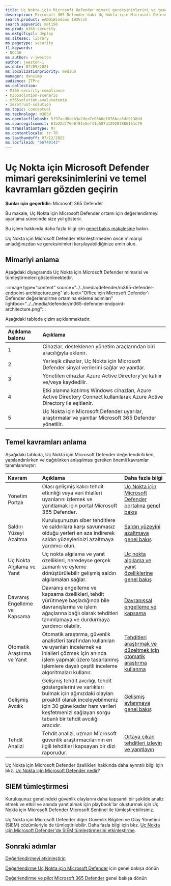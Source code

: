 ```yaml
---
title: Uç Nokta için Microsoft Defender mimari gereksinimlerini ve temel kavramları gözden geçirin
description: Microsoft 365 Defender'daki Uç Nokta için Microsoft Defender için teknik diyagram, deneme laboratuvarınızı veya pilot ortamınızı oluşturmadan önce Microsoft 365'teki kimliği anlamanıza yardımcı olur.
search.product: eADQiWindows 10XVcnh
search.appverid: met150
ms.prod: m365-security
ms.mktglfcycl: deploy
ms.sitesec: library
ms.pagetype: security
f1.keywords:
- NOCSH
ms.author: v-jweston
author: jweston-1
ms.date: 07/09/2021
ms.localizationpriority: medium
manager: dansimp
audience: ITPro
ms.collection:
- M365-security-compliance
- m365solution-scenario
- m365solution-evalutatemtp
- zerotrust-solution
ms.topic: conceptual
ms.technology: m365d
ms.openlocfilehash: 5197acd8ceb3a2dea7c03b0ef076bca5dc9138dd
ms.sourcegitcommit: 61b22df76e0f81e5ef11c587b129287886151c79
ms.translationtype: MT
ms.contentlocale: tr-TR
ms.lasthandoff: 07/12/2022
ms.locfileid: "66749143"
---
```

# <a name="review-microsoft-defender-for-endpoint-architecture-requirements-and-key-concepts"></a>Uç Nokta için Microsoft Defender mimari gereksinimlerini ve temel kavramları gözden geçirin

**Şunlar için geçerlidir:** Microsoft 365 Defender

Bu makale, Uç Nokta için Microsoft Defender ortamı için değerlendirmeyi ayarlama sürecinde size yol gösterir.

Bu işlem hakkında daha fazla bilgi için [genel bakış makalesine](eval-defender-endpoint-overview.md) bakın.

Uç Nokta için Microsoft Defender etkinleştirmeden önce mimariyi anladığınızdan ve gereksinimleri karşılayabildiğinize emin olun.

## <a name="understand-the-architecture"></a>Mimariyi anlama

Aşağıdaki diyagramda Uç Nokta için Microsoft Defender mimarisi ve tümleştirmeleri gösterilmektedir. 

:::image type="content" source="../../media/defender/m365-defender-endpoint-architecture.png" alt-text="Office için Microsoft Defender'ı Defender değerlendirme ortamına ekleme adımları" lightbox="../../media/defender/m365-defender-endpoint-architecture.png":::

Aşağıdaki tabloda çizim açıklanmaktadır.

Açıklama balonu | Açıklama
:---|:---|
1 | Cihazlar, desteklenen yönetim araçlarından biri aracılığıyla eklenir. 
2 | Yerleşik cihazlar, Uç Nokta için Microsoft Defender sinyal verilerini sağlar ve yanıtlar.
3 | Yönetilen cihazlar Azure Active Directory'ye katılır ve/veya kaydedilir.
4 | Etki alanına katılmış Windows cihazları, Azure Active Directory Connect kullanılarak Azure Active Directory ile eşitlenir.
5 | Uç Nokta için Microsoft Defender uyarılar, araştırmalar ve yanıtlar Microsoft 365 Defender yönetilir.

## <a name="understand-key-concepts"></a>Temel kavramları anlama

Aşağıdaki tabloda, Uç Nokta için Microsoft Defender değerlendirilirken, yapılandırılırken ve dağıtılırken anlaşılması gereken önemli kavramlar tanımlanmıştır: 

Kavram | Açıklama | Daha fazla bilgi
:---|:---|:---|
Yönetim Portalı | Olası gelişmiş kalıcı tehdit etkinliği veya veri ihlalleri uyarılarını izlemek ve yanıtlamak için portal Microsoft 365 Defender. | [Uç Nokta için Microsoft Defender portalına genel bakış](/microsoft-365/security/defender-endpoint/portal-overview)
Saldırı Yüzeyi Azaltma | Kuruluşunuzun siber tehditlere ve saldırılara karşı savunmasız olduğu yerleri en aza indirerek saldırı yüzeylerinizi azaltmaya yardımcı olun. | [Saldırı yüzeyini azaltmaya genel bakış](/microsoft-365/security/defender-endpoint/overview-attack-surface-reduction)
Uç Nokta Algılama ve Yanıt | Uç nokta algılama ve yanıt özellikleri, neredeyse gerçek zamanlı ve eyleme dönüştürülebilir gelişmiş saldırı algılamaları sağlar. | [Uç nokta algılama ve yanıt özelliklerine genel bakış](/microsoft-365/security/defender-endpoint/overview-endpoint-detection-response)
Davranış Engelleme ve Kapsama | Davranış engelleme ve kapsama özellikleri, tehdit yürütmeye başladığında bile davranışlarına ve işlem ağaçlarına bağlı olarak tehditleri tanımlamaya ve durdurmaya yardımcı olabilir. | [Davranışsal engelleme ve kapsama](/microsoft-365/security/defender-endpoint/behavioral-blocking-containment)
Otomatik Araştırma ve Yanıt | Otomatik araştırma, güvenlik analistleri tarafından kullanılan ve uyarıları incelemek ve ihlalleri çözmek için anında işlem yapmak üzere tasarlanmış işlemlere dayalı çeşitli inceleme algoritmaları kullanır. | [Tehditleri araştırmak ve düzeltmek için otomatik araştırma kullanma](/microsoft-365/security/defender-endpoint/automated-investigations)
Gelişmiş Avcılık | Gelişmiş tehdit avcılığı, tehdit göstergelerini ve varlıkları bulmak için ağınızdaki olayları proaktif olarak inceleyebilmeniz için 30 güne kadar ham verileri keşfetmenizi sağlayan sorgu tabanlı bir tehdit avcılığı aracıdır. | [Gelişmiş avlanmaya genel bakış](/microsoft-365/security/defender-endpoint/advanced-hunting-overview)
Tehdit Analizi | Tehdit analizi, uzman Microsoft güvenlik araştırmacılarının en ilgili tehditleri kapsayan bir dizi raporudur. | [Ortaya çıkan tehditleri izleyin ve yanıtlayın](/microsoft-365/security/defender-endpoint/threat-analytics)


Uç Nokta için Microsoft Defender özellikleri hakkında daha ayrıntılı bilgi için bkz. [Uç Nokta için Microsoft Defender nedir](/microsoft-365/security/defender-endpoint/microsoft-defender-endpoint)?

## <a name="siem-integration"></a>SIEM tümleştirmesi

Kuruluşunuz genelindeki güvenlik olaylarını daha kapsamlı bir şekilde analiz etmek ve etkili ve anında yanıt almak için playbook'lar oluşturmak için Uç Nokta için Microsoft Defender Microsoft Sentinel ile tümleştirebilirsiniz. 

Uç Nokta için Microsoft Defender diğer Güvenlik Bilgileri ve Olay Yönetimi (SIEM) çözümleriyle de tümleştirilebilir. Daha fazla bilgi için bkz. [Uç Nokta için Microsoft Defender'de SIEM tümleştirmesini etkinleştirme](/microsoft-365/security/defender-endpoint/enable-siem-integration).


## <a name="next-steps"></a>Sonraki adımlar
[Değerlendirmeyi etkinleştirin](eval-defender-endpoint-enable-eval.md)

[Değerlendirme Uç Nokta için Microsoft Defender](eval-defender-endpoint-overview.md) için genel bakışa dönün

[Değerlendirme ve pilot Microsoft 365 Defender](eval-overview.md) genel bakışa dönün
